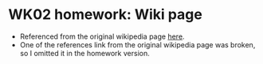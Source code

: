 # WK02 homework: Wiki page
- Referenced from the original wikipedia page [here](https://en.wikipedia.org/wiki/Taiyaki).
- One of the references link from the original wikipedia page was broken, so I omitted it in the homework version.